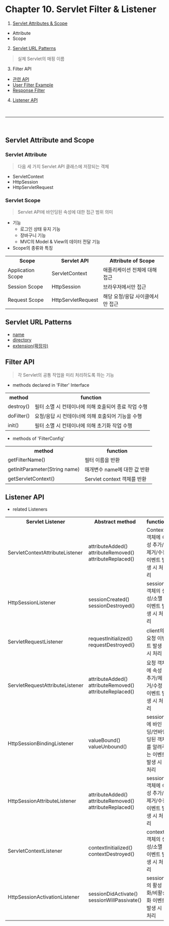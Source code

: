 # Chapter 10. Servlet Filter & Listener

1. [Servlet Attributes & Scope](#servlet-attribute-and-scope)
- Attribute
- Scope

2. [Servlet URL Patterns](#servlet-url-patterns)
> 실제 Servlet의 매핑 이름

3. Filter API
- [관련 API](#filter-api)
- [User Filter Example](filterEx/encoding)
- [Response Filter](filterEx/respFilter)

4. [Listener API](#listener-api)
<br>
<hr>
<br>

## Servlet Attribute and Scope
### Servlet Attribute
> 다음 세 가지 Servlet API 클래스에 저장되는 객체
- ServletContext
- HttpSession
- HttpServletRequest

### Servlet Scope
> Servlet API에 바인딩된 속성에 대한 접근 범위 의미
- 기능
  - 로그인 상태 유지 기능
  - 장바구니 기능
  -  MVC의 Model & View의 데이터 전달 기능
- Scope의 종류와 특징
<table>
    <tr>
        <th>Scope</th>
        <th>Servlet API</th>
        <th>Attribute of Scope</th>
    </tr>
    <tr>
        <td>Application Scope</td>
        <td>ServletContext</td>
        <td>애플리케이션 전체에 대해 접근</td>
    </tr>
    <tr>
        <td>Session Scope</td>
        <td>HttpSession</td>
        <td>브라우저에서만 접근</td>
    </tr>
    <tr>
        <td>Request Scope</td>
        <td>HttpServletRequest</td>
        <td>해당 요청/응답 사이클에서만 접근</td>
    </tr>
</table>

## Servlet URL Patterns
- [name]()
- [directory]()
- [extension(확장자)]()


## Filter API
> 각 Servlet의 공통 작업을 미리 처리하도록 하는 기능
- methods declared in 'Filter' Interface
<table>
    <tr>
        <th>method</th>
        <th>function</th>
    </tr>
    <tr>
        <td>destroy()</td>
        <td>필터 소멸 시 컨테이너에 의해 호출되어 종료 작업 수행</td>
    </tr>
    <tr>
        <td>doFilter()</td>
        <td>요청/응답 시 컨테이너에 의해 호출되어 기능을 수행</td>
    </tr>
    <tr>
        <td>init()</td>
        <td>필터 소멸 시 컨테이너에 의해 초기화 작업 수행</td>
    </tr>
</table>

- methods of 'FilterConfig'
<table>
    <tr>
        <th>method</th>
        <th>function</th>
    </tr>
    <tr>
        <td>getFilterName()</td>
        <td>필터 이름을 반환</td>
    </tr>
    <tr>
        <td>getInitParameter(String name)</td>
        <td>매개변수 name에 대한 값 반환</td>
    </tr>
    <tr>
        <td>getServletContext()</td>
        <td>Servlet context 객체를 반환</td>
    </tr>
</table>

## Listener API
- related Listeners
<table>
    <tr>
        <th>Servlet Listener</th>
        <th>Abstract method</th>
        <th>function</th>
    </tr>
    <tr>
        <td>ServletContextAttributeListener</td>
        <td>attributeAdded()<br>attributeRemoved()<br>attributeReplaced()</td>
        <td>Context 객체에 속성 추가/제거/수정 이벤트 발생 시 처리</td>
    </tr>
    <tr>
        <td>HttpSessionListener</td>
        <td>sessionCreated()<br>sessionDestroyed()</td>
        <td>session 객체의 생성/소멸 이벤트 발생 시 처리</td>
    </tr>
    <tr>
        <td>ServletRequestListener</td>
        <td>requestInitialized()<br>requestDestroyed()</td>
        <td>client의 요청 이벤트 발생 시 처리</td>
    </tr>
    <tr>
        <td>ServletRequestAttributeListener</td>
        <td>attributeAdded()<br>attributeRemoved()<br>attributeReplaced()</td>
        <td>요청 객체에 속성 추가/제거/수정 이벤트 발생 시 처리</td>
    </tr>
    <tr>
        <td>HttpSessionBindingListener</td>
        <td>valueBound()<br>valueUnbound()</td>
        <td>session에 바인딩/언바인딩된 객체를 알려주는 이벤트 발생 시 처리</td>
    </tr>
    <tr>
        <td>HttpSessionAttributeListener</td>
        <td>attributeAdded()<br>attributeRemoved()<br>attributeReplaced()</td>
        <td>session 객체에 속성 추가/제거/수정 이벤트 발생 시 처리</td>
    </tr>
    <tr>
        <td>ServletContextListener</td>
        <td>contextInitialized()<br>contextDestroyed()</td>
        <td>context 객체의 생성/소멸 이벤트 발생 시 처리</td>
    </tr>
    <tr>
        <td>HttpSessionActivationListener</td>
        <td>sessionDidActivate()<br>sessionWillPassivate()</td>
        <td>session의 활성화/비활성화 이벤트 발생 시 처리</td>
    </tr>
</table>








